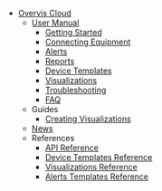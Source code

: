 - [Overvis Cloud](/OCP/)
  - [User Manual](/OCP/User_Docs/)
    - [Getting Started](/OCP/User_Docs/Getting_Started/)
    - [Connecting Equipment](/OCP/User_Docs/Connection/)
    - [Alerts](/OCP/User_Docs/Connection/)
    - [Reports](/OCP/User_Docs/Connection/)
    - [Device Templates](/OCP/User_Docs/Connection/)
    - [Visualizations](/OCP/User_Docs/Connection/)
    - [Troubleshooting](/OCP/User_Docs/Connection/)
    - [FAQ](/OCP/User_Docs/Connection/)
  - Guides
    - [Creating Visualizations](/OCP/Guides/Visualizations/)
  - [News](/OCP/News/)
  - References
    - [API Reference](/OCP/References/API/)
    - [Device Templates Reference](/OCP/References/Device_Templates)
    - [Visualizations Reference](/OCP/References/Visualizations)
    - [Alerts Templates Reference](/OCP/References/Alerts_Templates/)
